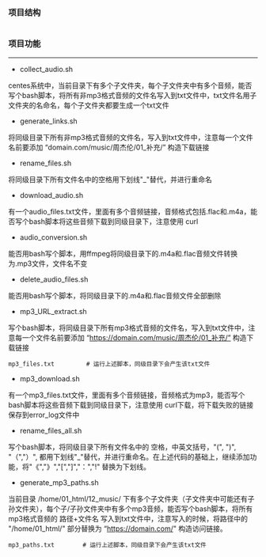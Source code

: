 ### 项目结构
```

```


### 项目功能
---

- collect_audio.sh  

centes系统中，当前目录下有多个子文件夹，每个子文件夹中有多个音频，能否写个bash脚本，将所有非mp3格式音频的文件名写入到txt文件中，txt文件名用子文件夹的名命名，每个子文件夹都要生成一个txt文件

- generate_links.sh

将同级目录下所有非mp3格式音频的文件名，写入到txt文件中，注意每一个文件名前要添加 “domain.com/music/周杰伦/01_补充/” 构造下载链接

- rename_files.sh

将同级目录下所有文件名中的空格用下划线"_"替代，并进行重命名

- download_audio.sh

有一个audio_files.txt文件，里面有多个音频链接，音频格式包括.flac和.m4a，能否写个bash脚本将这些音频下载到同级目录下，注意使用 curl

- audio_conversion.sh

能否用bash写个脚本，用ffmpeg将同级目录下的.m4a和.flac音频文件转换为.mp3文件，文件名不变

- delete_audio_files.sh

能否用bash写个脚本，将同级目录下的.m4a和.flac音频文件全部删除

- mp3_URL_extract.sh

写个bash脚本，将同级目录下所有mp3格式音频的文件名，写入到txt文件中，注意每一个文件名前要添加 “https://domain.com/music/周杰伦/01_补充/” 构造下载链接

```
mp3_files.txt         # 运行上述脚本，同级目录下会产生该txt文件

```

- mp3_download.sh

有一个mp3_files.txt文件，里面有多个音频链接，音频格式为mp3，能否写个bash脚本将这些音频下载到同级目录下，注意使用 curl下载，将下载失败的链接保存到error_log文件中

- rename_files_all.sh

写个bash脚本，将同级目录下所有文件名中的 空格，中英文括号，"(", ")", "（","）", 都用下划线"_"替代，并进行重命名。在上述代码的基础上，继续添加功能，将"《","》","[","]","：","!" 替换为下划线。

- generate_mp3_paths.sh

当前目录 /home/01_html/12_music/ 下有多个子文件夹（子文件夹中可能还有子孙文件夹），每个子/子孙文件夹中有多个mp3音频，能否写个bash脚本，将所有mp3格式音频的  路径+文件名   写入到txt文件中，注意写入的时候，将路径中的 "/home/01_html/"  部分替换为 “https://domain.com/"  构造访问链接。

```
mp3_paths.txt        # 运行上述脚本，同级目录下会产生该txt文件

```
